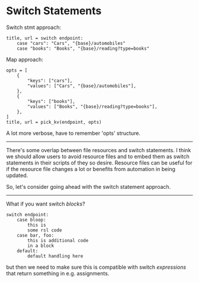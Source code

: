 # Switch Statements

Switch stmt approach:

```rsl
title, url = switch endpoint:
    case "cars": "Cars", "{base}/automobiles"
    case "books": "Books", "{base}/reading?type=books"
```

Map approach:

```rsl
opts = [
    {
        "keys": ["cars"],
        "values": ["Cars", "{base}/automobiles"],
    },
    {
        "keys": ["books"],
        "values": ["Books", "{base}/reading?type=books"],
    },
]
title, url = pick_kv(endpoint, opts)
```

A lot more verbose, have to remember 'opts' structure.

---

There's some overlap between file resources and switch statements. I think we should allow users to avoid resource files and to embed them as switch statements in their scripts of they so desire. Resource files can be useful for if the resource file changes a lot or benefits from automation in being updated.

So, let's consider going ahead with the switch statement approach.

---

What if you want switch *blocks*?

```rsl
switch endpoint:
    case bloop:
        this is
        some rsl code
    case bar, foo:
        this is additional code
        in a block
    default:
        default handling here
```

but then we need to make sure this is compatible with switch *expressions* that return something in e.g. assignments.
